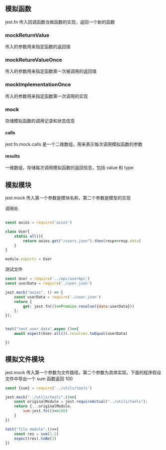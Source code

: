 
## 模拟函数

jest.fn 传入回调函数当做函数的实现，返回一个新的函数

### mockReturnValue

传入的参数用来指定函数的返回值

### mockRetureValueOnce

传入的参数用来指定函数第一次被调用的返回值

### mockImplementationOnce

传入的参数用来指定函数第一次调用的实现

### mock

存储模拟函数的调用记录和状态信息

#### calls

jest.fn.mock.calls 是一个二维数组，用来表示每次调用模拟函数的参数

#### results

一维数组，存储每次调用模拟函数的返回信息，包括 value 和 type


## 模拟模块

jest.mock 传入第一个参数是模块名称，第二个参数是模型的实现

调用处

```javascript
  
const axios = require('axios')

class User{
    static all(){
        return axios.get("/users.json").then(resp=>resp.data)
    }
}

module.exports = User
```

测试文件

```javascript
const User = require('../api/userApi')
const userData = require('./user.json')

jest.mock("axios", () => {
    const userData = require('./user.json')
    return {
        get: jest.fn(()=>Promise.resolve({data:userData}))
    };
});


test("test user data",async ()=>{
    await expect(User.all()).resolves.toEqual(userData)

})
```

## 模拟文件模块

jest.mock 传入第一个参数为文件路径，第二个参数为具体实现，下面的程序假设文件中导出一个 sum 函数返回 100

```javascript
const {sum} = require('../utils/tools')

jest.mock("../utils/tools",()=>{
    const originalModule = jest.requireActual("../utils/tools");
    return {...originalModule,
        sum:jest.fn(()=>100)
    }
})

test("file module",()=>{
    const res = sum(1,2)
    expect(res).toBe(3)
})
```